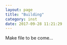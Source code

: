 ```yaml
---
layout: page
title: "Building"
category: inst
date: 2017-09-28 11:21:29
---
```


Make file to be come...